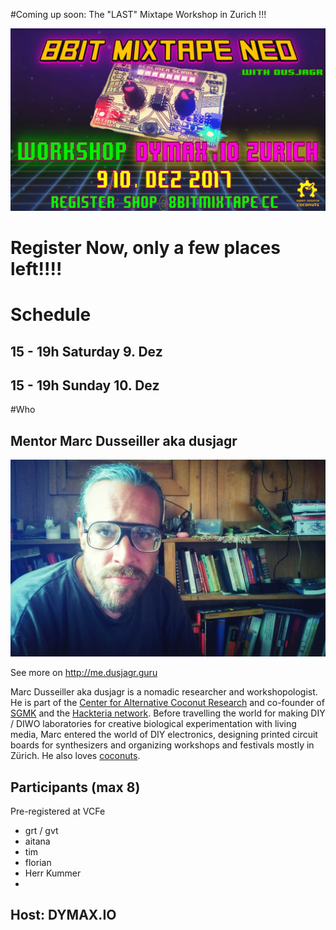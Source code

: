 #Coming up soon: The "LAST" Mixtape Workshop in Zurich !!!

![](images/diymaxioFlyer_single.jpg)

# **Register Now, only a few places left!!!!**

# Schedule
## 15 - 19h Saturday 9. Dez

## 15 - 19h Sunday 10. Dez



#Who
## Mentor Marc Dusseiller aka dusjagr

![dusjagr portrait Kampfbrille](images/ZagrebWorkshop/dusjagr_Kampfbrille.jpg)

See more on http://me.dusjagr.guru

Marc Dusseiller aka dusjagr is a nomadic researcher and workshopologist. He is part of the [Center for Alternative Coconut Research](http://www.randelab.ch/) and co-founder of [SGMK](http://mechatronicart.ch) and the [Hackteria network](http://hackteria.org). Before travelling the world for making DIY / DIWO laboratories for creative biological experimentation with living media, Marc entered the world of DIY electronics, designing printed circuit boards for synthesizers and organizing workshops and festivals mostly in Zürich. He also loves [coconuts](http://www.slideshare.net/dusjagr/smart-coconuts-for-stupid-cities-transformaking-symposium).

## Participants (max 8)
Pre-registered at VCFe
* grt / gvt
* aitana
* tim
* florian
* Herr Kummer
*

## Host: DYMAX.IO

